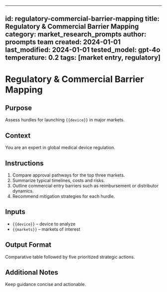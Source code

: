 <!-- markdownlint-disable MD029 -->
---
id: regulatory-commercial-barrier-mapping
title: Regulatory & Commercial Barrier Mapping
category: market_research_prompts
author: proompts team
created: 2024-01-01
last_modified: 2024-01-01
tested_model: gpt-4o
temperature: 0.2
tags: [market entry, regulatory]
---

# Regulatory & Commercial Barrier Mapping

## Purpose

Assess hurdles for launching `{{device}}` in major markets.

## Context

You are an expert in global medical device regulation.

## Instructions

1. Compare approval pathways for the top three markets.
1. Summarize typical timelines, costs and risks.
1. Outline commercial entry barriers such as reimbursement or distributor dynamics.
1. Recommend mitigation strategies for each hurdle.

## Inputs

- `{{device}}` – device to analyze
- `{{markets}}` – markets of interest

## Output Format

Comparative table followed by five prioritized strategic actions.

## Additional Notes

Keep guidance concise and actionable.
